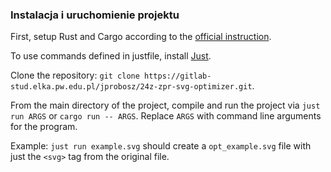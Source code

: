 ### Instalacja i uruchomienie projektu

First, setup Rust and Cargo according to the [official instruction](https://doc.rust-lang.org/cargo/getting-started/installation.html).

To use commands defined in justfile, install [Just](https://github.com/casey/just).

Clone the repository: `git clone https://gitlab-stud.elka.pw.edu.pl/jprobosz/24z-zpr-svg-optimizer.git`.

From the main directory of the project, compile and run the project via `just run ARGS` or `cargo run -- ARGS`. Replace `ARGS` with command line arguments for the program.

Example: `just run example.svg` should create a `opt_example.svg` file with just the `<svg>` tag from the original file.
